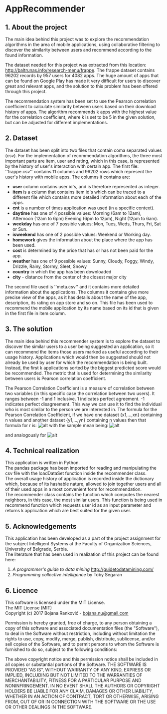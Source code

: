 # AppRecommender
## 1. About the project
The main idea behind this project was to explore the recommendation algorithms in the area of mobile applications, using collaborative filtering to discover the similarity between users and recommend according to the found information.

The dataset needed for this project was extracted from this location: http://baltrunas.info/research-menu/frappe. The frappe dataset contains 96202 records by 957 users for 4082 apps. The huge amount of apps that can be found on Google Play has made it very difficult for users to discover great and relevant apps, and the solution to this problem has been offered through this project. 

The recommendation system has been set to use the Pearson correlation coefficient to calculate similarity between users based on their download history of apps. The algorithm recommends k apps with the highest value for the correlation coefficient, where k is set to be 5 in the given solution, but can be adjusted for different implementations.

## 2. Dataset
The dataset has been split into two files that contain coma separated values (csv). For the implementation of recommendation algorithms, the three most important parts are item, user and rating, which in this case, is represented by the history of user's interaction with certain app.
The first file: ''frappe.csv'' contains 11 columns and 96202 rows which represent the user's history with mobile apps. 
The columns it contains are:  

* **user** column contains user id's, and is therefore represented as integer.    
* **item** is a column that contains item id's which can be traced to a different file which contains more detailed information about each of the apps.  
* **cnt** is a number of times application was used (in a specific context).  
* **daytime** has one of 4 possible values: Morning (6am to 12am), Afternoon (12am to 6pm) Evening (6pm to 12pm), Night (12pm to 6am).  
* **weekday** has one of 7 possible values: Mon, Tues, Weds, Thurs, Fri, Sat or Sun.  
* **isweekend** has one of 2 possible values: Weekend or Working day.  
* **homework** gives the information about the place where the app has been used.   
* **cost** is determined by the price that has or has not been paid for the app.  
* **weather** has one of 9 possible values: Sunny, Cloudy, Foggy, Windy, Drizzle, Rainy, Stormy, Sleet, Snowy  
* **country** in which the app has been downloaded  
* **city** - distance from the center of the closest major city  

The second file used is ''meta.csv'' and it contains more detailed information about the applications. The columns it contains give more precise view of the apps, as it has details about the name of the app, description, its rating on app store and so on. This file has been used to recommend the mobile application by its name based on its id that is given in the first file in item column. 
					

## 3. The solution
The main idea behind this recommender system is to explore the dataset to discover the similar users to a user being suggested an application, so it can recommend the items those users marked as useful according to their usage history. Applications which would then be suggested should not already be used by user for which the recommendation is being built. Instead, the first k applications sorted by the biggest predicted score would be recommended. The metric that is used for determining the similarity between users is Pearson correlation coefficient. 

The Pearson Correlation Coefficient is a measure of correlation between two variables (in this specific case the correlation between two users). It ranges between -1 and 1 inclusive. 1 indicates perfect agreement. -1 indicates perfect disagreement. This way we can use it to find the individual who is most similar to the person we are interested in. The formula for the Pearson Correlation Coefficient, if we have one dataset {x1,...,xn} containing n values and another dataset {y1,...,yn} containing n values then that formula for r is:
![alt](https://wikimedia.org/api/rest_v1/media/math/render/svg/bd1ccc2979b0fd1c1aec96e386f686ae874f9ec0) 
with the sample mean being:  ![alt](https://wikimedia.org/api/rest_v1/media/math/render/svg/ac7289290243ac81a5db64d7ad3e75c72536941d)
 
and analogously for ![alt](https://wikimedia.org/api/rest_v1/media/math/render/svg/6b298744237368f34e61ff7dc90b34016a7037af)

## 4. Technical realization
This application is written in Python.  
The pandas package has been imported for reading and manipulating the csv file with the loadDataSet function inside the recommender class.   
The overall usage history of application is recorded inside the dictionary which, because of its hashable  nature, allowed to join together users and all of their used apps in a most convenient form for recommendation.   
The recommender class contains the function which computes the nearest neighbors, in this case, the most similar users. This function is being used in recommend function which requests user id as an input parameter and returns k application which are best suited for the given user.  

## 5. Acknowledgements
This application has been developed as a part of the project assignment for the subject Intelligent Systems at the Faculty of Organization Sciences, University of Belgrade, Serbia.  
The literature that has been used in realization of this project can be found here:  
1. *A programmer's guide to data mining* http://guidetodatamining.com/  
2. *Programming collective intelligence* by Toby Segaran  

## 6. Licence
This software is licensed under the MIT License.  
The MIT License (MIT)  
Copyright (c) 2017 Bojana Ranković - bojana.nu@gmail.com  

Permission is hereby granted, free of charge, to any person obtaining a copy of this software and associated documentation files (the "Software"), to deal in the Software without restriction, including without limitation the rights to use, copy, modify, merge, publish, distribute, sublicense, and/or sell copies of the Software, and to permit persons to whom the Software is furnished to do so, subject to the following conditions:

The above copyright notice and this permission notice shall be included in all copies or substantial portions of the Software.
THE SOFTWARE IS PROVIDED "AS IS", WITHOUT WARRANTY OF ANY KIND, EXPRESS OR IMPLIED, INCLUDING BUT NOT LIMITED TO THE WARRANTIES OF MERCHANTABILITY, FITNESS FOR A PARTICULAR PURPOSE AND NONINFRINGEMENT. IN NO EVENT SHALL THE AUTHORS OR COPYRIGHT HOLDERS BE LIABLE FOR ANY CLAIM, DAMAGES OR OTHER LIABILITY, WHETHER IN AN ACTION OF CONTRACT, TORT OR OTHERWISE, ARISING FROM, OUT OF OR IN CONNECTION WITH THE SOFTWARE OR THE USE OR OTHER DEALINGS IN THE SOFTWARE.


